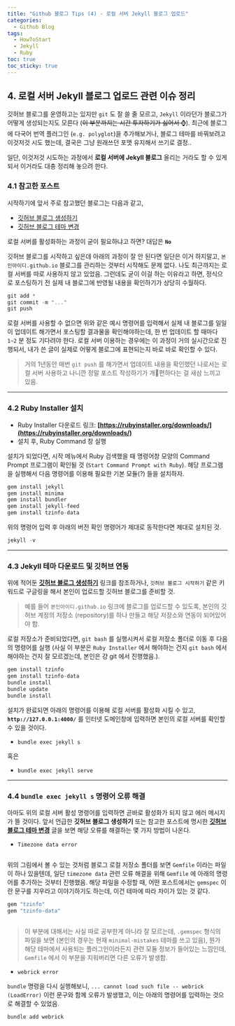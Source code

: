 ```yaml
---
title: "Github 블로그 Tips (4) - 로컬 서버 Jekyll 블로그 업로드"
categories:
  - Github Blog
tags:
  - HowToStart
  - Jekyll
  - Ruby
toc: true
toc_sticky: true
---
```



## 4. 로컬 서버 Jekyll 블로그 업로드 관련 이슈 정리

깃허브 블로그를 운영하고는 있지만 `git` 도 잘 쓸 줄 모르고, `Jekyll` 이라던가 블로그가 어떻게 생성되는지도 모른다 (~~이 부분까지는 시간 투자하기가 싫어서 ⌚~~). 최근에 블로그에 다국어 번역 플러그인 (`e.g. polyglot`)을 추가해보거나, 블로그 테마를 바꿔보려고 이것저것 시도 했는데, 결국은 그냥 원래쓰던 포맷 유지해서 쓰기로 결정..

일단, 이것저것 시도하는 과정에서 **로컬 서버에 Jekyll 블로그** 올리는 거라도 할 수 있게 되서 이거라도 대충 정리해 놓으려 한다. 

### 4.1 참고한 포스트

시작하기에 앞서 주로 참고했던 블로그는 다음과 같고,

* [깃허브 블로그 생성하기](https://iingang.github.io/posts/windows-github-set/#%EB%A1%9C%EC%BB%AC%EC%97%90%EC%84%9C-%EB%B8%94%EB%A1%9C%EA%B7%B8-%EC%8B%A4%ED%96%89%ED%95%98%EA%B8%B0)
* [깃허브 블로그 테마 변경](https://veggietech.tistory.com/32)

로컬 서버를 활성화하는 과정이 굳이 필요하냐고 하면? 대답은 **`No`**

깃허브 블로그를 시작하고 싶은데 아래의 과정이 잘 안 된다면 일단은 이거 하지말고, `본인아이디.github.io` 블로그를 관리하는 것부터 시작해도 문제 없다. 나도 최근까지는 로컬 서버를 따로 사용하지 않고 있었음. 그런데도 굳이 이걸 하는 이유라고 하면, 정식으로 포스팅하기 전 실제 내 블로그에 반영될 내용을 확인하기가 상당히 수월하다.

```js
git add *
git commit -m "..."
git push
```

로컬 서버를 사용할 수 없으면 위와 같은 예시 명령어를 입력해서 실제 내 블로그를 일일이 업데이트 해가면서 포스팅할 결과물을 확인해야하는데, 한 번 업데이트 할 때마다 `1~2` 분 정도 기다려야 한다. 로컬 서버 이용하는 경우에는 이 과정이 거의 실시간으로 진행되서, 내가 쓴 글이 실제로 어떻게 블로그에 표현되는지 바로 바로 확인할 수 있다.

>거의 1년동안 매번 `git push` 를 해가면서 업데이트 내용을 확인했던 나로서는 로컬 서버 사용하고 나니깐 정말 포스트 작성하기가 개🐶편하다는 걸 새삼 느끼고 있음.


---
### 4.2 Ruby Installer 설치

* Ruby Installer 다운로드 링크: **[https://rubyinstaller.org/downloads/](https://rubyinstaller.org/downloads/)**
* 설치 후, Ruby Command 창 실행

설치가 되었다면, 시작 메뉴에서 Ruby 검색했을 때 명령어창 모양의 Command Prompt 프로그램이 확인될 것 (`Start Command Prompt with Ruby`). 해당 프로그램을 실행해서 다음 명령어를 이용해 필요한 기본 모듈(?) 들을 설치하자.

```js
gem install jekyll
gem install minima
gem install bundler
gem install jekyll-feed
gem install tzinfo-data
```

위의 명령어 입력 후 아래의 버전 확인 명령어가 제대로 동작한다면 제대로 설치된 것.

```js
jekyll -v
```

---
### 4.3 Jekyll 테마 다운로드 및 깃허브 연동

위에 적어둔 **[깃허브 블로그 생성하기](https://iingang.github.io/posts/windows-github-set/#%EB%A1%9C%EC%BB%AC%EC%97%90%EC%84%9C-%EB%B8%94%EB%A1%9C%EA%B7%B8-%EC%8B%A4%ED%96%89%ED%95%98%EA%B8%B0)** 링크를 참조하거나, `깃허브 블로그 시작하기` 같은 키워드로 구글링을 해서 본인이 업로드할 깃허브 블로그를 준비할 것.

>예를 들어 `본인아이디.github.io` 링크에 블로그를 업로드할 수 있도록, 본인의 깃허브 계정의 저장소 (repository)를 하나 만들고 해당 저장소와 연동이 되어있어야 함.

로컬 저장소가 준비되었다면, `git bash` 를 실행시켜서 로컬 저장소 폴더로 이동 후 다음의 명령어를 실행 (사실 이 부분은 `Ruby Installer` 에서 해야하는 건지 `git bash` 에서 해야하는 건지 잘 모르겠는데, 본인은 걍 git 에서 진행했음.).

```js
gem install tzinfo
gem install tzinfo-data
bundle install
bundle update
bundle install
```

설치가 완료되면 아래의 명령어를 이용해 로컬 서버를 활성화 시킬 수 있고, **`http://127.0.0.1:4000/`** 를 인터넷 도메인창에 입력하면 본인의 로컬 서버를 확인할 수 있을 것이다.

* `bundle exec jekyll s`

혹은

* `bundle exec jekyll serve` 

---

### 4.4 `bundle exec jekyll s` 명령어 오류 해결

아마도 위의 로컬 서버 활성 명령어를 입력하면 곧바로 활성화가 되지 않고 에러 메시지가 뜰 것이다. 앞서 언급한 **깃허브 블로그 생성하기** 또는 참고한 포스트에 명시한 **[깃허브 블로그 테마 변경](https://veggietech.tistory.com/32)** 글을 보면 해당 오류를 해결하는 몇 가지 방법이 나온다.

* `Timezone data error`

<figure style="width: 100%" class="align-center">
  <img src="{{ site.url }}{{ site.baseurl }}/assets/images/blog-ruby-fig1.png" alt="">
</figure>

위의 그림에서 볼 수 있는 것처럼 블로그 로컬 저장소 폴더를 보면 `Gemfile` 이라는 파일이 하나 있을텐데, 일단 `timezone data` 관련 오류 해결을 위해 `Gemfile` 에 아래의 명령어를 추가하는 것부터 진행했음. 해당 파일을 수정할 때, 어떤 포스트에서는 `gemspec` 이란 문구를 지우라고 이야기하기도 하는데, 이건 테마에 따라 차이가 있는 것 같다.

```js
gem "tzinfo"
gem "tzinfo-data"
```

<figure style="width: 100%" class="align-center">
  <img src="{{ site.url }}{{ site.baseurl }}/assets/images/blog-ruby-fig2.png" alt="">
</figure>

>이 부분에 대해서는 사실 따로 공부한게 아니라 잘 모르는데, `.gemspec` 형식의 파일을 보면 (본인의 경우는 현재 `minimal-mistakes` 테마를 쓰고 있음), 뭔가 해당 테마에서 사용되는 플러그인이라든지 관련 모듈 정보가 들어있는 느낌인데, `Gemfile` 에서 이 부분을 지워버리면 다른 오류가 발생함.

* `webrick error`

`bundle` 명령을 다시 실행해보니, `... cannot load such file -- webrick (LoadError)` 이런 문구와 함께 오류가 발생했고, 이는 아래의 명령어를 입력하는 것으로 해결할 수 있었음.

```js
bundle add webrick
```
